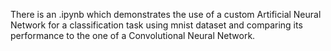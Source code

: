 There is an .ipynb which demonstrates the use of a custom Artificial Neural Network for a classification task using mnist dataset and comparing its performance to the one of a Convolutional Neural Network.

